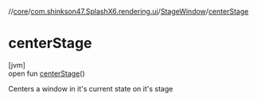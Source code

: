 //[core](../../../index.md)/[com.shinkson47.SplashX6.rendering.ui](../index.md)/[StageWindow](index.md)/[centerStage](center-stage.md)

# centerStage

[jvm]\
open fun [centerStage](center-stage.md)()

Centers a window in it's current state on it's stage
